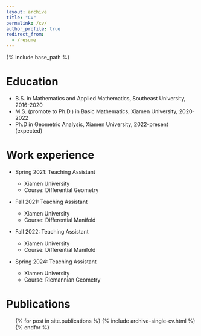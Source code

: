 ```yaml
---
layout: archive
title: "CV"
permalink: /cv/
author_profile: true
redirect_from:
  - /resume
---
```


{% include base_path %}

Education
======
* B.S. in Mathematics and Applied Mathematics, Southeast University, 2016-2020
* M.S. (promote to Ph.D.) in Basic Mathematics, Xiamen University, 2020-2022
* Ph.D in Geometric Analysis, Xiamen University, 2022-present (expected)

Work experience
======
* Spring 2021: Teaching Assistant
  * Xiamen University
  * Course: Differential Geometry

* Fall 2021: Teaching Assistant
  * Xiamen University
  * Course: Differential Manifold

* Fall 2022: Teaching Assistant
  * Xiamen University
  * Course: Differential Manifold
 
* Spring 2024: Teaching Assistant
  * Xiamen University
  * Course: Riemannian Geometry

Publications
======
  <ul>{% for post in site.publications %}
    {% include archive-single-cv.html %}
  {% endfor %}</ul>

